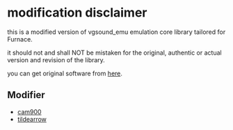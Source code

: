 # modification disclaimer

this is a modified version of vgsound_emu emulation core library tailored for Furnace.

it should not and shall NOT be mistaken for the original, authentic or actual version and revision of the library.

you can get original software from [here](https://gitlab.com/cam900/vgsound_emu/).

## Modifier

- [cam900](https://gitlab.com/cam900)
- [tildearrow](https://github.com/tildearrow)
